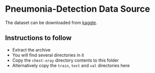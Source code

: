 # Pneumonia-Detection Data Source

The dataset can be downloaded from [kaggle](https://www.kaggle.com/paultimothymooney/chest-xray-pneumonia/download).

## Instructions to follow

* Extract the archive
* You will find several directories in it
* Copy the `chest-xray` directory contents to this folder
* Alternatively copy the `train`, `test` and `val` directories here
